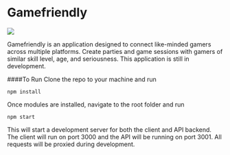 # Gamefriendly
<img src="https://img.shields.io/badge/platform-web-blue.svg">

Gamefriendly is an application designed to connect like-minded gamers across multiple platforms. Create parties and game sessions with gamers of similar skill level, age, and seriousness. This application is still in development. 

####To Run
Clone the repo to your machine and run
```
npm install
```
Once modules are installed, navigate to the root folder and run
```
npm start
```
This will start a development server for both the client and API backend. The client will run on port 3000 and the API will be running on port 3001. All requests will be proxied during development. 
